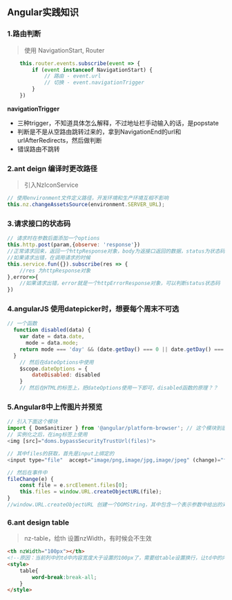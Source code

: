 ## Angular实践知识

### 1.路由判断

> 使用 NavigationStart, Router

```js
	this.router.events.subscribe(event => {
		if (event instanceof NavigationStart) {
			// 路由 - event.url
			// 切换 - event.navigationTrigger
		}
	})
```

**navigationTrigger**
 - 三种trigger，不知道具体怎么解释，不过地址栏手动输入的话，是popstate
 - 判断是不是从空路由跳转过来的，拿到NavigationEnd的url和urlAfterRedirects，然后做判断
 - 错误路由不跳转

### 2.ant deign 编译时更改路径

 > 引入NzIconService

```js
// 使用environment文件定义路径，开发环境和生产环境互相不影响
this.nz.changeAssetsSource(environment.SERVER_URL);
```

### 3.请求接口的状态码

```js
// 请求时在参数后面添加一个options
this.http.post(param,{observe: 'response'})
//正常请求回来，返回一个httpResponse对象，body为返接口返回的数据，status为状态码，一般都是200
//如果请求出错，在调用请求的时候
this.service.fun({}).subscribe(res => {
	//res 为httpResponse对象
},error=>{
	//如果请求出错，error就是一个httpErrorResponse对象，可以判断status状态码
})
```

### 4.angularJS 使用datepicker时，想要每个周末不可选

```js
// 一个函数
  function disabled(data) {
    var date = data.date,
      mode = data.mode;
    return mode === 'day' && (date.getDay() === 0 || date.getDay() === 6);
  }
	// 然后在dateOptions中使用
	$scope.dateOptions = {
		dateDisabled: disabled
	}
	// 然后在HTML的标签上，把dateOptions使用一下即可，disabled函数的原理？？
```

### 5.Angular8中上传图片并预览

```javascript
// 引入下面这个模块
import { DomSanitizer } from '@angular/platform-browser'; // 这个模块到底是干嘛的呢
// 实例化之后，在img标签上使用
<img [src]="doms.bypassSecurityTrustUrl(files)">

// 其中files的获取，首先是input上绑定的
<input type="file"  accept="image/png,image/jpg,image/jpeg" (change)="fileChange($event)">

// 然后在事件中
fileChange(e) {
	const file = e.srcElement.files[0];
	this.files = window.URL.createObjectURL(file);
}
//window.URL.createObjectURL 创建一个DOMString，其中包含一个表示参数中给出的对象的url，这个url的生命周期和创建它的窗口中的document绑定，这个新的url对象表示指定的file对象或者blob对象
```

### 6.ant design table

> nz-table，给th 设置nzWidth，有时候会不生效

```html
<th nzWidth="100px"></th>
<!--原因：当前列中的td中内容宽度大于设置的100px了，需要给table设置换行，让td中的内容自动换行即可-->
<style>
	table{
		word-break:break-all;
	}
</style>
```